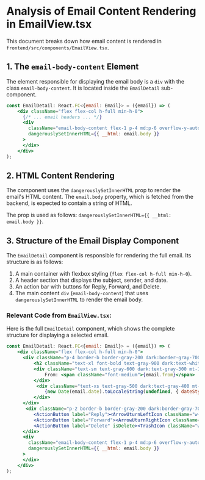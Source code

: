 # Analysis of Email Content Rendering in EmailView.tsx

This document breaks down how email content is rendered in `frontend/src/components/EmailView.tsx`.

## 1. The `email-body-content` Element

The element responsible for displaying the email body is a `div` with the class `email-body-content`. It is located inside the `EmailDetail` sub-component.

```jsx
const EmailDetail: React.FC<{email: Email}> = ({email}) => (
    <div className="flex flex-col h-full min-h-0">
      {/* ... email headers ... */}
      <div 
        className="email-body-content flex-1 p-4 md:p-6 overflow-y-auto text-gray-800 dark:text-gray-200 leading-relaxed" 
        dangerouslySetInnerHTML={{ __html: email.body }}
      >
      </div>
    </div>
);
```

## 2. HTML Content Rendering

The component uses the `dangerouslySetInnerHTML` prop to render the email's HTML content. The `email.body` property, which is fetched from the backend, is expected to contain a string of HTML.

The prop is used as follows: `dangerouslySetInnerHTML={{ __html: email.body }}`.

## 3. Structure of the Email Display Component

The `EmailDetail` component is responsible for rendering the full email. Its structure is as follows:

1.  A main container with flexbox styling (`flex flex-col h-full min-h-0`).
2.  A header section that displays the subject, sender, and date.
3.  An action bar with buttons for Reply, Forward, and Delete.
4.  The main content `div` (`email-body-content`) that uses `dangerouslySetInnerHTML` to render the email body.

### Relevant Code from `EmailView.tsx`:

Here is the full `EmailDetail` component, which shows the complete structure for displaying a selected email.

```jsx
const EmailDetail: React.FC<{email: Email}> = ({email}) => (
    <div className="flex flex-col h-full min-h-0">
      <div className="p-4 border-b border-gray-200 dark:border-gray-700 flex-shrink-0">
          <h2 className="text-xl font-bold text-gray-900 dark:text-white">{email.subject}</h2>
          <div className="text-sm text-gray-600 dark:text-gray-300 mt-1">
              From: <span className="font-medium">{email.from}</span>
          </div>
           <div className="text-xs text-gray-500 dark:text-gray-400 mt-1">
              {new Date(email.date).toLocaleString(undefined, { dateStyle: 'full', timeStyle: 'short'})}
          </div>
      </div>
       <div className="p-2 border-b border-gray-200 dark:border-gray-700 flex items-center space-x-1 flex-shrink-0">
          <ActionButton label="Reply"><ArrowUturnLeftIcon className="w-4 h-4"/></ActionButton>
          <ActionButton label="Forward"><ArrowUturnRightIcon className="w-4 h-4"/></ActionButton>
          <ActionButton label="Delete" isDelete><TrashIcon className="w-4 h-4"/></ActionButton>
      </div>
      <div 
        className="email-body-content flex-1 p-4 md:p-6 overflow-y-auto text-gray-800 dark:text-gray-200 leading-relaxed" 
        dangerouslySetInnerHTML={{ __html: email.body }}
      >
      </div>
    </div>
);
```
